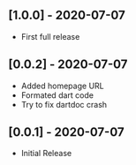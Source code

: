 ## [1.0.0] - 2020-07-07

* First full release

## [0.0.2] - 2020-07-07

* Added homepage URL
* Formated dart code
* Try to fix dartdoc crash

## [0.0.1] - 2020-07-07

* Initial Release

